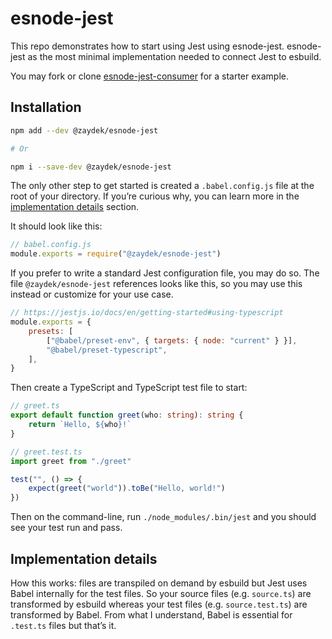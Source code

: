 # esnode-jest

This repo demonstrates how to start using Jest using esnode-jest. esnode-jest as the most minimal implementation needed
to connect Jest to esbuild.

You may fork or clone [esnode-jest-consumer](https://github.com/zaydek/esnode-jest-consumer) for a starter example.

## Installation

```sh
npm add --dev @zaydek/esnode-jest

# Or

npm i --save-dev @zaydek/esnode-jest
```

The only other step to get started is created a `.babel.config.js` file at the root of your directory. If you’re curious
why, you can learn more in the [implementation details](#implementation-details) section.

It should look like this:

```js
// babel.config.js
module.exports = require("@zaydek/esnode-jest")
```

If you prefer to write a standard Jest configuration file, you may do so. The file `@zaydek/esnode-jest` references
looks like this, so you may use this instead or customize for your use case.

<!-- prettier-ignore -->
```js
// https://jestjs.io/docs/en/getting-started#using-typescript
module.exports = {
	presets: [
		["@babel/preset-env", { targets: { node: "current" } }],
		"@babel/preset-typescript",
	],
}
```

Then create a TypeScript and TypeScript test file to start:

```ts
// greet.ts
export default function greet(who: string): string {
	return `Hello, ${who}!`
}
```

```ts
// greet.test.ts
import greet from "./greet"

test("", () => {
	expect(greet("world")).toBe("Hello, world!")
})
```

Then on the command-line, run `./node_modules/.bin/jest` and you should see your test run and pass.

## Implementation details

How this works: files are transpiled on demand by esbuild but Jest uses Babel internally for the test files. So your
source files (e.g. `source.ts`) are transformed by esbuild whereas your test files (e.g. `source.test.ts`) are
transformed by Babel. From what I understand, Babel is essential for `.test.ts` files but that’s it.
